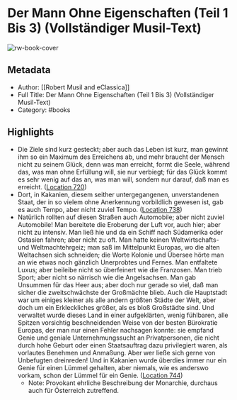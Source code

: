 # Der Mann Ohne Eigenschaften (Teil 1 Bis 3) (Vollständiger Musil-Text)

![rw-book-cover](https://images-na.ssl-images-amazon.com/images/I/51G7x29UPwL._SL200_.jpg)

## Metadata
- Author: [[Robert Musil and eClassica]]
- Full Title: Der Mann Ohne Eigenschaften (Teil 1 Bis 3) (Vollständiger Musil-Text)
- Category: #books

## Highlights
- Die Ziele sind kurz gesteckt; aber auch das Leben ist kurz, man gewinnt ihm so ein Maximum des Erreichens ab, und mehr braucht der Mensch nicht zu seinem Glück, denn was man erreicht, formt die Seele, während das, was man ohne Erfüllung will, sie nur verbiegt; für das Glück kommt es sehr wenig auf das an, was man will, sondern nur darauf, daß man es erreicht. ([Location 720](https://readwise.io/to_kindle?action=open&asin=B00AY08JMC&location=720))
- Dort, in Kakanien, diesem seither untergegangenen, unverstandenen Staat, der in so vielem ohne Anerkennung vorbildlich gewesen ist, gab es auch Tempo, aber nicht zuviel Tempo. ([Location 738](https://readwise.io/to_kindle?action=open&asin=B00AY08JMC&location=738))
- Natürlich rollten auf diesen Straßen auch Automobile; aber nicht zuviel Automobile! Man bereitete die Eroberung der Luft vor, auch hier; aber nicht zu intensiv. Man ließ hie und da ein Schiff nach Südamerika oder Ostasien fahren; aber nicht zu oft. Man hatte keinen Weltwirtschafts- und Weltmachtehrgeiz; man saß im Mittelpunkt Europas, wo die alten Weltachsen sich schneiden; die Worte Kolonie und Übersee hörte man an wie etwas noch gänzlich Unerprobtes und Fernes. Man entfaltete Luxus; aber beileibe nicht so überfeinert wie die Franzosen. Man trieb Sport; aber nicht so närrisch wie die Angelsachsen. Man gab Unsummen für das Heer aus; aber doch nur gerade so viel, daß man sicher die zweitschwächste der Großmächte blieb. Auch die Hauptstadt war um einiges kleiner als alle andern größten Städte der Welt, aber doch um ein Erkleckliches größer, als es bloß Großstädte sind. Und verwaltet wurde dieses Land in einer aufgeklärten, wenig fühlbaren, alle Spitzen vorsichtig beschneidenden Weise von der besten Bürokratie Europas, der man nur einen Fehler nachsagen konnte: sie empfand Genie und geniale Unternehmungssucht an Privatpersonen, die nicht durch hohe Geburt oder einen Staatsauftrag dazu privilegiert waren, als vorlautes Benehmen und Anmaßung. Aber wer ließe sich gerne von Unbefugten dreinreden! Und in Kakanien wurde überdies immer nur ein Genie für einen Lümmel gehalten, aber niemals, wie es anderswo vorkam, schon der Lümmel für ein Genie. ([Location 744](https://readwise.io/to_kindle?action=open&asin=B00AY08JMC&location=744))
    - Note: Provokant ehrliche Beschreibung der Monarchie, durchaus auch für Österreich zutreffend.

